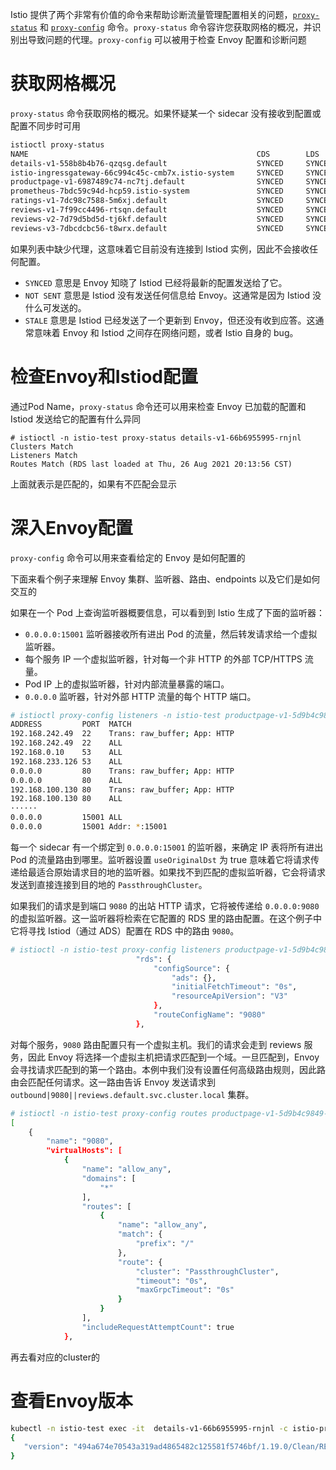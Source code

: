 Istio 提供了两个非常有价值的命令来帮助诊断流量管理配置相关的问题，[`proxy-status`](https://istio.io/latest/zh/docs/reference/commands/istioctl/#istioctl-proxy-status) 和 [`proxy-config`](https://istio.io/latest/zh/docs/reference/commands/istioctl/#istioctl-proxy-config) 命令。`proxy-status` 命令容许您获取网格的概况，并识别出导致问题的代理。`proxy-config` 可以被用于检查 Envoy 配置和诊断问题



# 获取网格概况

`proxy-status` 命令获取网格的概况。如果怀疑某一个 sidecar 没有接收到配置或配置不同步时可用

```bash
istioctl proxy-status
NAME                                                   CDS        LDS        EDS        RDS          ISTIOD                      VERSION
details-v1-558b8b4b76-qzqsg.default                    SYNCED     SYNCED     SYNCED     SYNCED       istiod-6cf8d4f9cb-wm7x6     1.7.0
istio-ingressgateway-66c994c45c-cmb7x.istio-system     SYNCED     SYNCED     SYNCED     NOT SENT     istiod-6cf8d4f9cb-wm7x6     1.7.0
productpage-v1-6987489c74-nc7tj.default                SYNCED     SYNCED     SYNCED     SYNCED       istiod-6cf8d4f9cb-wm7x6     1.7.0
prometheus-7bdc59c94d-hcp59.istio-system               SYNCED     SYNCED     SYNCED     SYNCED       istiod-6cf8d4f9cb-wm7x6     1.7.0
ratings-v1-7dc98c7588-5m6xj.default                    SYNCED     SYNCED     SYNCED     SYNCED       istiod-6cf8d4f9cb-wm7x6     1.7.0
reviews-v1-7f99cc4496-rtsqn.default                    SYNCED     SYNCED     SYNCED     SYNCED       istiod-6cf8d4f9cb-wm7x6     1.7.0
reviews-v2-7d79d5bd5d-tj6kf.default                    SYNCED     SYNCED     SYNCED     SYNCED       istiod-6cf8d4f9cb-wm7x6     1.7.0
reviews-v3-7dbcdcbc56-t8wrx.default                    SYNCED     SYNCED     SYNCED     SYNCED       istiod-6cf8d4f9cb-wm7x6     1.7.0
```

如果列表中缺少代理，这意味着它目前没有连接到 Istiod 实例，因此不会接收任何配置。

- `SYNCED` 意思是 Envoy 知晓了 Istiod 已经将最新的配置发送给了它。
- `NOT SENT` 意思是 Istiod 没有发送任何信息给 Envoy。这通常是因为 Istiod 没什么可发送的。
- `STALE` 意思是 Istiod 已经发送了一个更新到 Envoy，但还没有收到应答。这通常意味着 Envoy 和 Istiod 之间存在网络问题，或者 Istio 自身的 bug。

# 检查Envoy和Istiod配置

通过Pod Name，`proxy-status` 命令还可以用来检查 Envoy 已加载的配置和 Istiod 发送给它的配置有什么异同

```
# istioctl -n istio-test proxy-status details-v1-66b6955995-rnjnl
Clusters Match
Listeners Match
Routes Match (RDS last loaded at Thu, 26 Aug 2021 20:13:56 CST)
```

上面就表示是匹配的，如果有不匹配会显示

# 深入Envoy配置

`proxy-config` 命令可以用来查看给定的 Envoy 是如何配置的

下面来看个例子来理解 Envoy 集群、监听器、路由、endpoints 以及它们是如何交互的

如果在一个 Pod 上查询监听器概要信息，可以看到到 Istio 生成了下面的监听器：

- `0.0.0.0:15001` 监听器接收所有进出 Pod 的流量，然后转发请求给一个虚拟监听器。
- 每个服务 IP 一个虚拟监听器，针对每一个非 HTTP 的外部 TCP/HTTPS 流量。
- Pod IP 上的虚拟监听器，针对内部流量暴露的端口。
- `0.0.0.0` 监听器，针对外部 HTTP 流量的每个 HTTP 端口。

```bash
# istioctl proxy-config listeners -n istio-test productpage-v1-5d9b4c9849-99kff
ADDRESS         PORT  MATCH                                                                                           DESTINATION
192.168.242.49  22    Trans: raw_buffer; App: HTTP                                                                    Route: websocket.demo-websocket.svc.cluster.local:22
192.168.242.49  22    ALL                                                                                             Cluster: outbound|22||websocket.demo-websocket.svc.cluster.local
192.168.0.10    53    ALL                                                                                             Cluster: outbound|53||kube-dns.kube-system.svc.cluster.local
192.168.233.126 53    ALL                                                                                             Cluster: outbound|53||consul-consul-dns.default.svc.cluster.local
0.0.0.0         80    Trans: raw_buffer; App: HTTP                                                                    Route: 80
0.0.0.0         80    ALL                                                                                             PassthroughCluster
192.168.100.130 80    Trans: raw_buffer; App: HTTP                                                                    Route: kustomize-guestbook-ui.test.svc.cluster.local:80
192.168.100.130 80    ALL                                                                                             Cluster: outbound|80||kustomize-guestbook-ui.test.svc.cluster.local
······
0.0.0.0         15001 ALL                                                                                             PassthroughCluster
0.0.0.0         15001 Addr: *:15001                                                                                   Non-HTTP/Non-TCP

```

每一个 sidecar 有一个绑定到 `0.0.0.0:15001` 的监听器，来确定 IP 表将所有进出 Pod 的流量路由到哪里。监听器设置 `useOriginalDst` 为 true 意味着它将请求传递给最适合原始请求目的地的监听器。如果找不到匹配的虚拟监听器，它会将请求发送到直接连接到目的地的 `PassthroughCluster`。

如果我们的请求是到端口 `9080` 的出站 HTTP 请求，它将被传递给 `0.0.0.0:9080` 的虚拟监听器。这一监听器将检索在它配置的 RDS 里的路由配置。在这个例子中它将寻找 Istiod（通过 ADS）配置在 RDS 中的路由 `9080`。

```bash
# istioctl -n istio-test proxy-config listeners productpage-v1-5d9b4c9849-99kff -o json --address 0.0.0.0 --port 9080
                            "rds": {
                                "configSource": {
                                    "ads": {},
                                    "initialFetchTimeout": "0s",
                                    "resourceApiVersion": "V3"
                                },
                                "routeConfigName": "9080"
                            },
```

对每个服务，`9080` 路由配置只有一个虚拟主机。我们的请求会走到 reviews 服务，因此 Envoy 将选择一个虚拟主机把请求匹配到一个域。一旦匹配到，Envoy 会寻找请求匹配到的第一个路由。本例中我们没有设置任何高级路由规则，因此路由会匹配任何请求。这一路由告诉 Envoy 发送请求到 `outbound|9080||reviews.default.svc.cluster.local` 集群。

```bash
# istioctl -n istio-test proxy-config routes productpage-v1-5d9b4c9849-99kff --name 9080 -o json
[
    {
        "name": "9080",
        "virtualHosts": [
            {
                "name": "allow_any",
                "domains": [
                    "*"
                ],
                "routes": [
                    {
                        "name": "allow_any",
                        "match": {
                            "prefix": "/"
                        },
                        "route": {
                            "cluster": "PassthroughCluster",
                            "timeout": "0s",
                            "maxGrpcTimeout": "0s"
                        }
                    }
                ],
                "includeRequestAttemptCount": true
            },
```

再去看对应的cluster的

# 查看Envoy版本

```bash
kubectl -n istio-test exec -it  details-v1-66b6955995-rnjnl -c istio-proxy -- pilot-agent request GET server_info --log_as_json | jq {version}
{
   "version": "494a674e70543a319ad4865482c125581f5746bf/1.19.0/Clean/RELEASE/BoringSSL"
}
```

